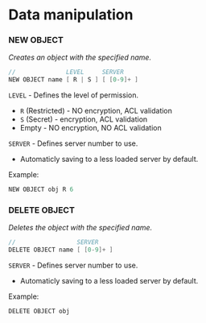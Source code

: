 # Data manipulation

### NEW OBJECT

_Creates an object with the specified name._

```go
//              LEVEL     SERVER
NEW OBJECT name [ R | S ] [ [0-9]+ ] 
```

`LEVEL` - Defines the level of permission.
- `R` (Restricted) - NO encryption, ACL validation
- `S` (Secret) - encryption, ACL validation
- Empty - NO encryption, NO ACL validation

`SERVER` - Defines server number to use.
- Automaticly saving to a less loaded server by default.

Example:
```go
NEW OBJECT obj R 6
```

### DELETE OBJECT

_Deletes the object with the specified name._

```go
//                 SERVER
DELETE OBJECT name [ [0-9]+ ] 
```

`SERVER` - Defines server number to use.
- Automaticly saving to a less loaded server by default.

Example:
```go
DELETE OBJECT obj
```